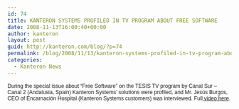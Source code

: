 ```yaml
---
id: 74
title: KANTERON SYSTEMS PROFILED IN TV PROGRAM ABOUT FREE SOFTWARE
date: 2008-11-13T16:00:40+00:00
author: kanteron
layout: post
guid: http://kanteron.com/blog/?p=74
permalink: /blog/2008/11/13/kanteron-systems-profiled-in-tv-program-about-free-software/
categories:
  - Kanteron News
---
```

<p style="font: normal normal normal 12px/normal Helvetica;margin: 0px">
  During the special issue about “Free Software” on the TESIS TV program by Canal Sur &#8211; Canal 2 (Andalusia, Spain) Kanteron Systems’ solutions were profiled, and Mr. Jesús Burgos, CEO of Encarnación Hospital (Kanteron Systems customers) was interviewed. Full<a href="http://www.cedecom.es/documental/ver_video.asp?idProducto=709&idnoticia=737"> video here</a>.
</p>